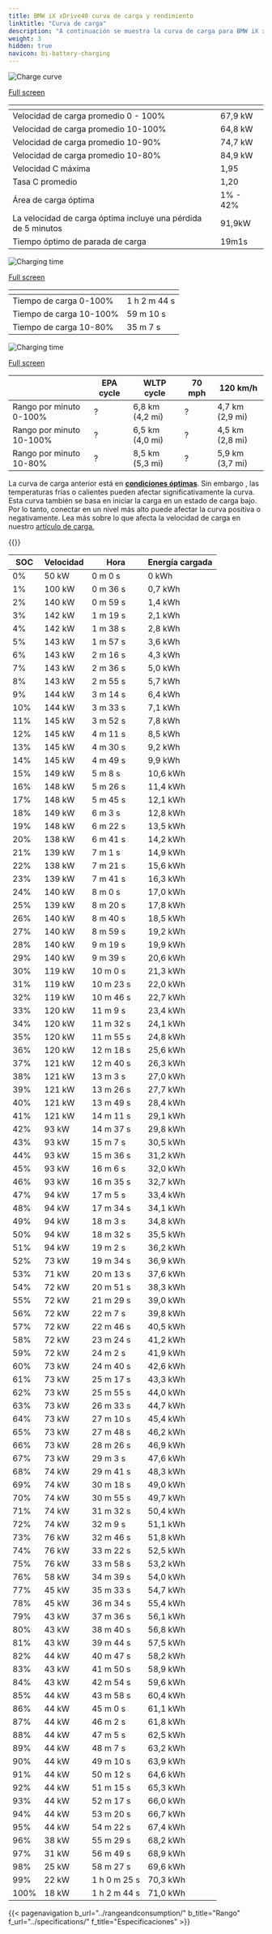 ```yaml
---
title: BMW iX xDrive40 curva de carga y rendimiento
linktitle: "Curva de carga"
description: "A continuación se muestra la curva de carga para BMW iX xDrive40, que ilustra la velocidad de carga en varios niveles de batería. Además, los gráficos de autonomía y tiempo proporcionan detalles completos sobre el rendimiento de la carga."
weight: 3
hidden: true
navicon: bi-battery-charging
---
```

<!-- markdownlint-disable MD033 -->
<!-- markdownlint-disable MD010 -->
<img src="/images/models/bmw/ix/ix_xdrive40/chargingcurve.svg" alt="Charge curve" class="img-fluid">

[Full screen](/images/models/bmw/ix/ix_xdrive40/chargingcurve.svg)


<div class="table-responsive">
<table class="table table-striped border">
	<thead>
		<tr>
			<th>
			</th>
			<th>
			</th>
		</tr>
	</thead>
	<tbody>
		<tr>
			<td>
				Velocidad de carga promedio 0 - 100%
			</td>
			<td>
				67,9 kW
			</td>
		</tr>
		<tr>
			<td>
				Velocidad de carga promedio 10-100%
			</td>
			<td>
				64,8 kW
			</td>
		</tr>
		<tr>
			<td>
				Velocidad de carga promedio 10-90%
			</td>
			<td>
				74,7 kW
			</td>
		</tr>
		<tr>
			<td>
				Velocidad de carga promedio 10-80%
			</td>
			<td>
				84,9 kW
			</td>
		</tr>
		<tr>
			<td>
				Velocidad C máxima
			</td>
			<td>
				1,95
			</td>
		</tr>
		<tr>
			<td>
				Tasa C promedio
			</td>
			<td>
				1,20
			</td>
		</tr>
		<tr>
			<td>
				Área de carga óptima
			</td>
			<td>
				1% - 42%
			</td>
		</tr>
		<tr>
			<td>
				La velocidad de carga óptima incluye una pérdida de 5 minutos
			</td>
			<td>
				91,9kW
			</td>
		</tr>
		<tr>
			<td>
				Tiempo óptimo de parada de carga
			</td>
			<td>
				19m1s
			</td>
		</tr>
	</tbody>
</table>
</div>
<img src="/images/models/bmw/ix/ix_xdrive40/chargingtime.svg" alt="Charging time" class="img-fluid">

[Full screen](/images/models/bmw/ix/ix_xdrive40/chargingtime.svg)
<div class="table-responsive">
<table class="table table-striped border">
	<thead>
		<tr>
			<th>
			</th>
			<th>
			</th>
		</tr>
	</thead>
	<tbody>
		<tr>
			<td>
				Tiempo de carga 0-100%
			</td>
			<td>
				1 h 2 m 44 s
			</td>
		</tr>
		<tr>
			<td>
				Tiempo de carga 10-100%
			</td>
			<td>
				 59 m 10 s
			</td>
		</tr>
		<tr>
			<td>
				Tiempo de carga 10-80%
			</td>
			<td>
				 35 m 7 s
			</td>
		</tr>
	</tbody>
</table>
</div>
<img src="/images/models/bmw/ix/ix_xdrive40/chargerangespeed.svg" alt="Charging time" class="img-fluid">

[Full screen](/images/models/bmw/ix/ix_xdrive40/chargerangespeed.svg)
<div class="table-responsive">
<table class="table table-striped border">
	<thead>
		<tr>
			<th>
			</th>
			<th>
				EPA cycle
			</th>
			<th>
				WLTP cycle
			</th>
			<th>
				70 mph
			</th>
			<th>
				120 km/h
			</th>
		</tr>
	</thead>
	<tbody>
		<tr>
			<td>
				Rango por minuto 0-100%
			</td>
			<td>
				?
			</td>
			<td>
				6,8 km (4,2 mi)
			</td>
			<td>
				?
			</td>
			<td>
				4,7 km (2,9 mi)
			</td>
		</tr>
		<tr>
			<td>
				Rango por minuto 10-100%
			</td>
			<td>
				?
			</td>
			<td>
				6,5 km (4,0 mi)
			</td>
			<td>
				?
			</td>
			<td>
				4,5 km (2,8 mi)
			</td>
		</tr>
		<tr>
			<td>
				Rango por minuto 10-80%
			</td>
			<td>
				?
			</td>
			<td>
				8,5 km (5,3 mi)
			</td>
			<td>
				?
			</td>
			<td>
				5,9 km (3,7 mi)
			</td>
		</tr>
	</tbody>
</table>
</div>


La curva de carga anterior está en **[condiciones óptimas](../../../../../technology/battery/charging/#temperatura)**. Sin embargo , las temperaturas frías o calientes pueden afectar significativamente la curva. Esta curva también se basa en iniciar la carga en un estado de carga bajo. Por lo tanto, conectar en un nivel más alto puede afectar la curva positiva o negativamente. Lea más sobre lo que afecta la velocidad de carga en nuestro [artículo de carga.](../../../../../technology/battery/charging/)


{{<evkxdisplayaddarticle />}}
<div class="table-responsive">
<table class="table table-striped border">
	<thead>
		<tr>
			<th>
				SOC
			</th>
			<th>
				Velocidad
			</th>
			<th>
				Hora
			</th>
			<th>
				Energía cargada
			</th>
		</tr>
	</thead>
	<tbody>
		<tr>
			<td>
				0%
			</td>
			<td>
				50 kW
			</td>
			<td>
				 0 m 0 s
			</td>
			<td>
				0 kWh
			</td>
		</tr>
		<tr>
			<td>
				1%
			</td>
			<td>
				100 kW
			</td>
			<td>
				 0 m 36 s
			</td>
			<td>
				0,7 kWh
			</td>
		</tr>
		<tr>
			<td>
				2%
			</td>
			<td>
				140 kW
			</td>
			<td>
				 0 m 59 s
			</td>
			<td>
				1,4 kWh
			</td>
		</tr>
		<tr>
			<td>
				3%
			</td>
			<td>
				142 kW
			</td>
			<td>
				 1 m 19 s
			</td>
			<td>
				2,1 kWh
			</td>
		</tr>
		<tr>
			<td>
				4%
			</td>
			<td>
				142 kW
			</td>
			<td>
				 1 m 38 s
			</td>
			<td>
				2,8 kWh
			</td>
		</tr>
		<tr>
			<td>
				5%
			</td>
			<td>
				143 kW
			</td>
			<td>
				 1 m 57 s
			</td>
			<td>
				3,6 kWh
			</td>
		</tr>
		<tr>
			<td>
				6%
			</td>
			<td>
				143 kW
			</td>
			<td>
				 2 m 16 s
			</td>
			<td>
				4,3 kWh
			</td>
		</tr>
		<tr>
			<td>
				7%
			</td>
			<td>
				143 kW
			</td>
			<td>
				 2 m 36 s
			</td>
			<td>
				5,0 kWh
			</td>
		</tr>
		<tr>
			<td>
				8%
			</td>
			<td>
				143 kW
			</td>
			<td>
				 2 m 55 s
			</td>
			<td>
				5,7 kWh
			</td>
		</tr>
		<tr>
			<td>
				9%
			</td>
			<td>
				144 kW
			</td>
			<td>
				 3 m 14 s
			</td>
			<td>
				6,4 kWh
			</td>
		</tr>
		<tr>
			<td>
				10%
			</td>
			<td>
				144 kW
			</td>
			<td>
				 3 m 33 s
			</td>
			<td>
				7,1 kWh
			</td>
		</tr>
		<tr>
			<td>
				11%
			</td>
			<td>
				145 kW
			</td>
			<td>
				 3 m 52 s
			</td>
			<td>
				7,8 kWh
			</td>
		</tr>
		<tr>
			<td>
				12%
			</td>
			<td>
				145 kW
			</td>
			<td>
				 4 m 11 s
			</td>
			<td>
				8,5 kWh
			</td>
		</tr>
		<tr>
			<td>
				13%
			</td>
			<td>
				145 kW
			</td>
			<td>
				 4 m 30 s
			</td>
			<td>
				9,2 kWh
			</td>
		</tr>
		<tr>
			<td>
				14%
			</td>
			<td>
				145 kW
			</td>
			<td>
				 4 m 49 s
			</td>
			<td>
				9,9 kWh
			</td>
		</tr>
		<tr>
			<td>
				15%
			</td>
			<td>
				149 kW
			</td>
			<td>
				 5 m 8 s
			</td>
			<td>
				10,6 kWh
			</td>
		</tr>
		<tr>
			<td>
				16%
			</td>
			<td>
				148 kW
			</td>
			<td>
				 5 m 26 s
			</td>
			<td>
				11,4 kWh
			</td>
		</tr>
		<tr>
			<td>
				17%
			</td>
			<td>
				148 kW
			</td>
			<td>
				 5 m 45 s
			</td>
			<td>
				12,1 kWh
			</td>
		</tr>
		<tr>
			<td>
				18%
			</td>
			<td>
				149 kW
			</td>
			<td>
				 6 m 3 s
			</td>
			<td>
				12,8 kWh
			</td>
		</tr>
		<tr>
			<td>
				19%
			</td>
			<td>
				148 kW
			</td>
			<td>
				 6 m 22 s
			</td>
			<td>
				13,5 kWh
			</td>
		</tr>
		<tr>
			<td>
				20%
			</td>
			<td>
				138 kW
			</td>
			<td>
				 6 m 41 s
			</td>
			<td>
				14,2 kWh
			</td>
		</tr>
		<tr>
			<td>
				21%
			</td>
			<td>
				139 kW
			</td>
			<td>
				 7 m 1 s
			</td>
			<td>
				14,9 kWh
			</td>
		</tr>
		<tr>
			<td>
				22%
			</td>
			<td>
				138 kW
			</td>
			<td>
				 7 m 21 s
			</td>
			<td>
				15,6 kWh
			</td>
		</tr>
		<tr>
			<td>
				23%
			</td>
			<td>
				139 kW
			</td>
			<td>
				 7 m 41 s
			</td>
			<td>
				16,3 kWh
			</td>
		</tr>
		<tr>
			<td>
				24%
			</td>
			<td>
				140 kW
			</td>
			<td>
				 8 m 0 s
			</td>
			<td>
				17,0 kWh
			</td>
		</tr>
		<tr>
			<td>
				25%
			</td>
			<td>
				139 kW
			</td>
			<td>
				 8 m 20 s
			</td>
			<td>
				17,8 kWh
			</td>
		</tr>
		<tr>
			<td>
				26%
			</td>
			<td>
				140 kW
			</td>
			<td>
				 8 m 40 s
			</td>
			<td>
				18,5 kWh
			</td>
		</tr>
		<tr>
			<td>
				27%
			</td>
			<td>
				140 kW
			</td>
			<td>
				 8 m 59 s
			</td>
			<td>
				19,2 kWh
			</td>
		</tr>
		<tr>
			<td>
				28%
			</td>
			<td>
				140 kW
			</td>
			<td>
				 9 m 19 s
			</td>
			<td>
				19,9 kWh
			</td>
		</tr>
		<tr>
			<td>
				29%
			</td>
			<td>
				140 kW
			</td>
			<td>
				 9 m 39 s
			</td>
			<td>
				20,6 kWh
			</td>
		</tr>
		<tr>
			<td>
				30%
			</td>
			<td>
				119 kW
			</td>
			<td>
				 10 m 0 s
			</td>
			<td>
				21,3 kWh
			</td>
		</tr>
		<tr>
			<td>
				31%
			</td>
			<td>
				119 kW
			</td>
			<td>
				 10 m 23 s
			</td>
			<td>
				22,0 kWh
			</td>
		</tr>
		<tr>
			<td>
				32%
			</td>
			<td>
				119 kW
			</td>
			<td>
				 10 m 46 s
			</td>
			<td>
				22,7 kWh
			</td>
		</tr>
		<tr>
			<td>
				33%
			</td>
			<td>
				120 kW
			</td>
			<td>
				 11 m 9 s
			</td>
			<td>
				23,4 kWh
			</td>
		</tr>
		<tr>
			<td>
				34%
			</td>
			<td>
				120 kW
			</td>
			<td>
				 11 m 32 s
			</td>
			<td>
				24,1 kWh
			</td>
		</tr>
		<tr>
			<td>
				35%
			</td>
			<td>
				120 kW
			</td>
			<td>
				 11 m 55 s
			</td>
			<td>
				24,8 kWh
			</td>
		</tr>
		<tr>
			<td>
				36%
			</td>
			<td>
				120 kW
			</td>
			<td>
				 12 m 18 s
			</td>
			<td>
				25,6 kWh
			</td>
		</tr>
		<tr>
			<td>
				37%
			</td>
			<td>
				121 kW
			</td>
			<td>
				 12 m 40 s
			</td>
			<td>
				26,3 kWh
			</td>
		</tr>
		<tr>
			<td>
				38%
			</td>
			<td>
				121 kW
			</td>
			<td>
				 13 m 3 s
			</td>
			<td>
				27,0 kWh
			</td>
		</tr>
		<tr>
			<td>
				39%
			</td>
			<td>
				121 kW
			</td>
			<td>
				 13 m 26 s
			</td>
			<td>
				27,7 kWh
			</td>
		</tr>
		<tr>
			<td>
				40%
			</td>
			<td>
				121 kW
			</td>
			<td>
				 13 m 49 s
			</td>
			<td>
				28,4 kWh
			</td>
		</tr>
		<tr>
			<td>
				41%
			</td>
			<td>
				121 kW
			</td>
			<td>
				 14 m 11 s
			</td>
			<td>
				29,1 kWh
			</td>
		</tr>
		<tr>
			<td>
				42%
			</td>
			<td>
				93 kW
			</td>
			<td>
				 14 m 37 s
			</td>
			<td>
				29,8 kWh
			</td>
		</tr>
		<tr>
			<td>
				43%
			</td>
			<td>
				93 kW
			</td>
			<td>
				 15 m 7 s
			</td>
			<td>
				30,5 kWh
			</td>
		</tr>
		<tr>
			<td>
				44%
			</td>
			<td>
				93 kW
			</td>
			<td>
				 15 m 36 s
			</td>
			<td>
				31,2 kWh
			</td>
		</tr>
		<tr>
			<td>
				45%
			</td>
			<td>
				93 kW
			</td>
			<td>
				 16 m 6 s
			</td>
			<td>
				32,0 kWh
			</td>
		</tr>
		<tr>
			<td>
				46%
			</td>
			<td>
				93 kW
			</td>
			<td>
				 16 m 35 s
			</td>
			<td>
				32,7 kWh
			</td>
		</tr>
		<tr>
			<td>
				47%
			</td>
			<td>
				94 kW
			</td>
			<td>
				 17 m 5 s
			</td>
			<td>
				33,4 kWh
			</td>
		</tr>
		<tr>
			<td>
				48%
			</td>
			<td>
				94 kW
			</td>
			<td>
				 17 m 34 s
			</td>
			<td>
				34,1 kWh
			</td>
		</tr>
		<tr>
			<td>
				49%
			</td>
			<td>
				94 kW
			</td>
			<td>
				 18 m 3 s
			</td>
			<td>
				34,8 kWh
			</td>
		</tr>
		<tr>
			<td>
				50%
			</td>
			<td>
				94 kW
			</td>
			<td>
				 18 m 32 s
			</td>
			<td>
				35,5 kWh
			</td>
		</tr>
		<tr>
			<td>
				51%
			</td>
			<td>
				94 kW
			</td>
			<td>
				 19 m 2 s
			</td>
			<td>
				36,2 kWh
			</td>
		</tr>
		<tr>
			<td>
				52%
			</td>
			<td>
				73 kW
			</td>
			<td>
				 19 m 34 s
			</td>
			<td>
				36,9 kWh
			</td>
		</tr>
		<tr>
			<td>
				53%
			</td>
			<td>
				71 kW
			</td>
			<td>
				 20 m 13 s
			</td>
			<td>
				37,6 kWh
			</td>
		</tr>
		<tr>
			<td>
				54%
			</td>
			<td>
				72 kW
			</td>
			<td>
				 20 m 51 s
			</td>
			<td>
				38,3 kWh
			</td>
		</tr>
		<tr>
			<td>
				55%
			</td>
			<td>
				72 kW
			</td>
			<td>
				 21 m 29 s
			</td>
			<td>
				39,0 kWh
			</td>
		</tr>
		<tr>
			<td>
				56%
			</td>
			<td>
				72 kW
			</td>
			<td>
				 22 m 7 s
			</td>
			<td>
				39,8 kWh
			</td>
		</tr>
		<tr>
			<td>
				57%
			</td>
			<td>
				72 kW
			</td>
			<td>
				 22 m 46 s
			</td>
			<td>
				40,5 kWh
			</td>
		</tr>
		<tr>
			<td>
				58%
			</td>
			<td>
				72 kW
			</td>
			<td>
				 23 m 24 s
			</td>
			<td>
				41,2 kWh
			</td>
		</tr>
		<tr>
			<td>
				59%
			</td>
			<td>
				72 kW
			</td>
			<td>
				 24 m 2 s
			</td>
			<td>
				41,9 kWh
			</td>
		</tr>
		<tr>
			<td>
				60%
			</td>
			<td>
				73 kW
			</td>
			<td>
				 24 m 40 s
			</td>
			<td>
				42,6 kWh
			</td>
		</tr>
		<tr>
			<td>
				61%
			</td>
			<td>
				73 kW
			</td>
			<td>
				 25 m 17 s
			</td>
			<td>
				43,3 kWh
			</td>
		</tr>
		<tr>
			<td>
				62%
			</td>
			<td>
				73 kW
			</td>
			<td>
				 25 m 55 s
			</td>
			<td>
				44,0 kWh
			</td>
		</tr>
		<tr>
			<td>
				63%
			</td>
			<td>
				73 kW
			</td>
			<td>
				 26 m 33 s
			</td>
			<td>
				44,7 kWh
			</td>
		</tr>
		<tr>
			<td>
				64%
			</td>
			<td>
				73 kW
			</td>
			<td>
				 27 m 10 s
			</td>
			<td>
				45,4 kWh
			</td>
		</tr>
		<tr>
			<td>
				65%
			</td>
			<td>
				73 kW
			</td>
			<td>
				 27 m 48 s
			</td>
			<td>
				46,2 kWh
			</td>
		</tr>
		<tr>
			<td>
				66%
			</td>
			<td>
				73 kW
			</td>
			<td>
				 28 m 26 s
			</td>
			<td>
				46,9 kWh
			</td>
		</tr>
		<tr>
			<td>
				67%
			</td>
			<td>
				73 kW
			</td>
			<td>
				 29 m 3 s
			</td>
			<td>
				47,6 kWh
			</td>
		</tr>
		<tr>
			<td>
				68%
			</td>
			<td>
				74 kW
			</td>
			<td>
				 29 m 41 s
			</td>
			<td>
				48,3 kWh
			</td>
		</tr>
		<tr>
			<td>
				69%
			</td>
			<td>
				74 kW
			</td>
			<td>
				 30 m 18 s
			</td>
			<td>
				49,0 kWh
			</td>
		</tr>
		<tr>
			<td>
				70%
			</td>
			<td>
				74 kW
			</td>
			<td>
				 30 m 55 s
			</td>
			<td>
				49,7 kWh
			</td>
		</tr>
		<tr>
			<td>
				71%
			</td>
			<td>
				74 kW
			</td>
			<td>
				 31 m 32 s
			</td>
			<td>
				50,4 kWh
			</td>
		</tr>
		<tr>
			<td>
				72%
			</td>
			<td>
				74 kW
			</td>
			<td>
				 32 m 9 s
			</td>
			<td>
				51,1 kWh
			</td>
		</tr>
		<tr>
			<td>
				73%
			</td>
			<td>
				76 kW
			</td>
			<td>
				 32 m 46 s
			</td>
			<td>
				51,8 kWh
			</td>
		</tr>
		<tr>
			<td>
				74%
			</td>
			<td>
				76 kW
			</td>
			<td>
				 33 m 22 s
			</td>
			<td>
				52,5 kWh
			</td>
		</tr>
		<tr>
			<td>
				75%
			</td>
			<td>
				76 kW
			</td>
			<td>
				 33 m 58 s
			</td>
			<td>
				53,2 kWh
			</td>
		</tr>
		<tr>
			<td>
				76%
			</td>
			<td>
				58 kW
			</td>
			<td>
				 34 m 39 s
			</td>
			<td>
				54,0 kWh
			</td>
		</tr>
		<tr>
			<td>
				77%
			</td>
			<td>
				45 kW
			</td>
			<td>
				 35 m 33 s
			</td>
			<td>
				54,7 kWh
			</td>
		</tr>
		<tr>
			<td>
				78%
			</td>
			<td>
				45 kW
			</td>
			<td>
				 36 m 34 s
			</td>
			<td>
				55,4 kWh
			</td>
		</tr>
		<tr>
			<td>
				79%
			</td>
			<td>
				43 kW
			</td>
			<td>
				 37 m 36 s
			</td>
			<td>
				56,1 kWh
			</td>
		</tr>
		<tr>
			<td>
				80%
			</td>
			<td>
				43 kW
			</td>
			<td>
				 38 m 40 s
			</td>
			<td>
				56,8 kWh
			</td>
		</tr>
		<tr>
			<td>
				81%
			</td>
			<td>
				43 kW
			</td>
			<td>
				 39 m 44 s
			</td>
			<td>
				57,5 kWh
			</td>
		</tr>
		<tr>
			<td>
				82%
			</td>
			<td>
				44 kW
			</td>
			<td>
				 40 m 47 s
			</td>
			<td>
				58,2 kWh
			</td>
		</tr>
		<tr>
			<td>
				83%
			</td>
			<td>
				43 kW
			</td>
			<td>
				 41 m 50 s
			</td>
			<td>
				58,9 kWh
			</td>
		</tr>
		<tr>
			<td>
				84%
			</td>
			<td>
				43 kW
			</td>
			<td>
				 42 m 54 s
			</td>
			<td>
				59,6 kWh
			</td>
		</tr>
		<tr>
			<td>
				85%
			</td>
			<td>
				44 kW
			</td>
			<td>
				 43 m 58 s
			</td>
			<td>
				60,4 kWh
			</td>
		</tr>
		<tr>
			<td>
				86%
			</td>
			<td>
				44 kW
			</td>
			<td>
				 45 m 0 s
			</td>
			<td>
				61,1 kWh
			</td>
		</tr>
		<tr>
			<td>
				87%
			</td>
			<td>
				44 kW
			</td>
			<td>
				 46 m 2 s
			</td>
			<td>
				61,8 kWh
			</td>
		</tr>
		<tr>
			<td>
				88%
			</td>
			<td>
				44 kW
			</td>
			<td>
				 47 m 5 s
			</td>
			<td>
				62,5 kWh
			</td>
		</tr>
		<tr>
			<td>
				89%
			</td>
			<td>
				44 kW
			</td>
			<td>
				 48 m 7 s
			</td>
			<td>
				63,2 kWh
			</td>
		</tr>
		<tr>
			<td>
				90%
			</td>
			<td>
				44 kW
			</td>
			<td>
				 49 m 10 s
			</td>
			<td>
				63,9 kWh
			</td>
		</tr>
		<tr>
			<td>
				91%
			</td>
			<td>
				44 kW
			</td>
			<td>
				 50 m 12 s
			</td>
			<td>
				64,6 kWh
			</td>
		</tr>
		<tr>
			<td>
				92%
			</td>
			<td>
				44 kW
			</td>
			<td>
				 51 m 15 s
			</td>
			<td>
				65,3 kWh
			</td>
		</tr>
		<tr>
			<td>
				93%
			</td>
			<td>
				44 kW
			</td>
			<td>
				 52 m 17 s
			</td>
			<td>
				66,0 kWh
			</td>
		</tr>
		<tr>
			<td>
				94%
			</td>
			<td>
				44 kW
			</td>
			<td>
				 53 m 20 s
			</td>
			<td>
				66,7 kWh
			</td>
		</tr>
		<tr>
			<td>
				95%
			</td>
			<td>
				44 kW
			</td>
			<td>
				 54 m 22 s
			</td>
			<td>
				67,4 kWh
			</td>
		</tr>
		<tr>
			<td>
				96%
			</td>
			<td>
				38 kW
			</td>
			<td>
				 55 m 29 s
			</td>
			<td>
				68,2 kWh
			</td>
		</tr>
		<tr>
			<td>
				97%
			</td>
			<td>
				31 kW
			</td>
			<td>
				 56 m 49 s
			</td>
			<td>
				68,9 kWh
			</td>
		</tr>
		<tr>
			<td>
				98%
			</td>
			<td>
				25 kW
			</td>
			<td>
				 58 m 27 s
			</td>
			<td>
				69,6 kWh
			</td>
		</tr>
		<tr>
			<td>
				99%
			</td>
			<td>
				22 kW
			</td>
			<td>
				1 h 0 m 25 s
			</td>
			<td>
				70,3 kWh
			</td>
		</tr>
		<tr>
			<td>
				100%
			</td>
			<td>
				18 kW
			</td>
			<td>
				1 h 2 m 44 s
			</td>
			<td>
				71,0 kWh
			</td>
		</tr>
	</tbody>
</table>
</div>


{{< pagenavigation b_url="../rangeandconsumption/" b_title="Rango" f_url="../specifications/" f_title="Especificaciones" >}}
